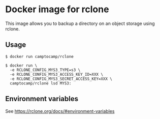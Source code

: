 Docker image for rclone
=======================

This image allows you to backup a directory on an object storage using rclone.

Usage
-----

```shell
$ docker run camptocamp/rclone
```

```shell
$ docker run \
  -e RCLONE_CONFIG_MYS3_TYPE=s3 \
  -e RCLONE_CONFIG_MYS3_ACCESS_KEY_ID=XXX \
  -e RCLONE_CONFIG_MYS3_SECRET_ACCESS_KEY=XXX \
  camptocamp/rclone lsd MYS3:
```

Environment variables
---------------------

See https://rclone.org/docs/#environment-variables
